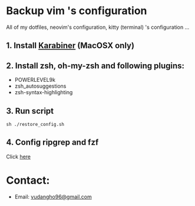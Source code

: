# Backup vim 's configuration 
<p>All of my dotfiles, neovim's configuration, kitty (terminal) 's configuration ... </p>

## 1. Install [Karabiner](https://pqrs.org/osx/karabiner/) (MacOSX only)

## 2. Install zsh, oh-my-zsh and following plugins:
* POWERLEVEL9k
* zsh_autosuggestions
* zsh-syntax-highlighting

## 3. Run script
  ```
  sh ./restore_config.sh
  ```

## 4. Config ripgrep and fzf
  Click [here](https://medium.com/@sidneyliebrand/how-fzf-and-ripgrep-improved-my-workflow-61c7ca212861)

# Contact:
* Email: vudangho96@gmail.com
